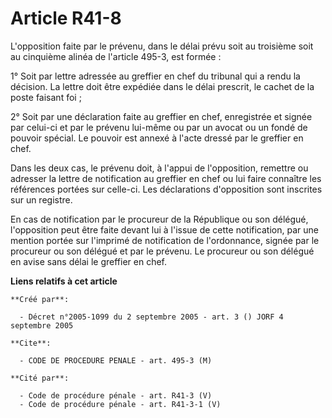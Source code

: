 # Article R41-8

L'opposition faite par le prévenu, dans le délai prévu soit au troisième soit au cinquième alinéa de l'article 495-3, est
formée :

1° Soit par lettre adressée au greffier en chef du tribunal qui a rendu la décision. La lettre doit être expédiée dans le
délai prescrit, le cachet de la poste faisant foi ;

2° Soit par une déclaration faite au greffier en chef, enregistrée et signée par celui-ci et par le prévenu lui-même ou par
un avocat ou un fondé de pouvoir spécial. Le pouvoir est annexé à l'acte dressé par le greffier en chef.

Dans les deux cas, le prévenu doit, à l'appui de l'opposition, remettre ou adresser la lettre de notification au greffier en
chef ou lui faire connaître les références portées sur celle-ci. Les déclarations d'opposition sont inscrites sur un
registre.

En cas de notification par le procureur de la République ou son délégué, l'opposition peut être faite devant lui à l'issue de
cette notification, par une mention portée sur l'imprimé de notification de l'ordonnance, signée par le procureur ou son
délégué et par le prévenu. Le procureur ou son délégué en avise sans délai le greffier en chef.

**Liens relatifs à cet article**

	**Créé par**:

	  - Décret n°2005-1099 du 2 septembre 2005 - art. 3 () JORF 4 septembre 2005

	**Cite**:

	  - CODE DE PROCEDURE PENALE - art. 495-3 (M)

	**Cité par**:

	  - Code de procédure pénale - art. R41-3 (V)
	  - Code de procédure pénale - art. R41-3-1 (V)
